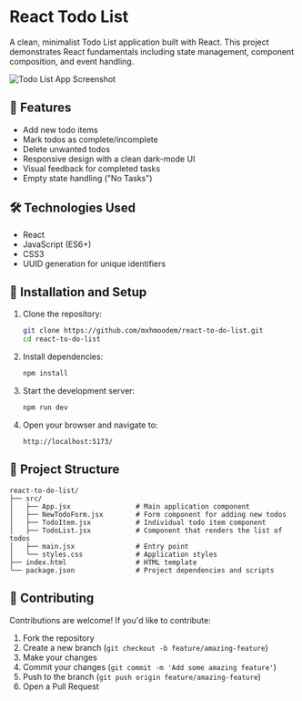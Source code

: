 # React Todo List

A clean, minimalist Todo List application built with React. This project demonstrates React fundamentals including state management, component composition, and event handling.

![Todo List App Screenshot](https://raw.githubusercontent.com/mxhmoodem/react-to-do-list/main/screenshot.png)

## 🚀 Features

- Add new todo items
- Mark todos as complete/incomplete
- Delete unwanted todos
- Responsive design with a clean dark-mode UI
- Visual feedback for completed tasks
- Empty state handling ("No Tasks")

## 🛠️ Technologies Used

- React
- JavaScript (ES6+)
- CSS3
- UUID generation for unique identifiers

## 🔧 Installation and Setup

1. Clone the repository:
   ```bash
   git clone https://github.com/mxhmoodem/react-to-do-list.git
   cd react-to-do-list
   ```

2. Install dependencies:
   ```bash
   npm install
   ```

3. Start the development server:
   ```bash
   npm run dev
   ```

4. Open your browser and navigate to:
   ```
   http://localhost:5173/
   ```

## 📁 Project Structure

```
react-to-do-list/
├── src/
│   ├── App.jsx                # Main application component
│   ├── NewTodoForm.jsx        # Form component for adding new todos
│   ├── TodoItem.jsx           # Individual todo item component
│   ├── TodoList.jsx           # Component that renders the list of todos
│   ├── main.jsx               # Entry point
│   └── styles.css             # Application styles
├── index.html                 # HTML template
└── package.json               # Project dependencies and scripts
```

## 🤝 Contributing

Contributions are welcome! If you'd like to contribute:

1. Fork the repository
2. Create a new branch (`git checkout -b feature/amazing-feature`)
3. Make your changes
4. Commit your changes (`git commit -m 'Add some amazing feature'`)
5. Push to the branch (`git push origin feature/amazing-feature`)
6. Open a Pull Request
